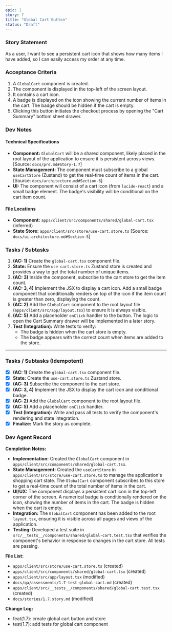 ```yaml
---
epic: 1
story: 7
title: "Global Cart Button"
status: "Draft"
---
```


### Story Statement

As a user, I want to see a persistent cart icon that shows how many items I have added, so I can easily access my order at any time.

### Acceptance Criteria

1.  A `GlobalCart` component is created.
2.  The component is displayed in the top-left of the screen layout.
3.  It contains a cart icon.
4.  A badge is displayed on the icon showing the current number of items in the cart. The badge should be hidden if the cart is empty.
5.  Clicking this button initiates the checkout process by opening the "Cart Summary" bottom sheet drawer.

### Dev Notes

#### Technical Specifications

*   **Component:** `GlobalCart` will be a shared component, likely placed in the root layout of the application to ensure it is persistent across views. [Source: `docs/prd.md#Story-1.7`]
*   **State Management:** The component must subscribe to a global `useCartStore` (Zustand) to get the real-time count of items in the cart. [Source: `docs/architecture.md#Section-6`]
*   **UI:** The component will consist of a cart icon (from `lucide-react`) and a small badge element. The badge's visibility will be conditional on the cart item count.

#### File Locations

*   **Component:** `apps/client/src/components/shared/global-cart.tsx` (inferred)
*   **State Store:** `apps/client/src/store/use-cart.store.ts` [Source: `docs/ui-architecture.md#Section-5`]

### Tasks / Subtasks

1.  **(AC: 1)** Create the `global-cart.tsx` component file.
2.  **State:** Ensure the `use-cart.store.ts` Zustand store is created and provides a way to get the total number of unique items.
3.  **(AC: 3)** Inside the component, subscribe to the cart store to get the item count.
4.  **(AC: 3, 4)** Implement the JSX to display a cart icon. Add a small badge component that conditionally renders on top of the icon if the item count is greater than zero, displaying the count.
5.  **(AC: 2)** Add the `GlobalCart` component to the root layout file (`apps/client/src/app/layout.tsx`) to ensure it is always visible.
6.  **(AC: 5)** Add a placeholder `onClick` handler to the button. The logic to open the Cart Summary drawer will be implemented in a later story.
7.  **Test (Integration):** Write tests to verify:
    *   The badge is hidden when the cart store is empty.
    *   The badge appears with the correct count when items are added to the store.

---

### Tasks / Subtasks (Idempotent)

- [x] **(AC: 1)** Create the `global-cart.tsx` component file.
- [x] **State:** Create the `use-cart.store.ts` Zustand store.
- [x] **(AC: 3)** Subscribe the component to the cart store.
- [x] **(AC: 3, 4)** Implement the JSX to display the cart icon and conditional badge.
- [x] **(AC: 2)** Add the `GlobalCart` component to the root layout file.
- [x] **(AC: 5)** Add a placeholder `onClick` handler.
- [x] **Test (Integration):** Write and pass all tests to verify the component's rendering and state integration.
- [x] **Finalize:** Mark the story as complete.

### Dev Agent Record

**Completion Notes:**

*   **Implementation:** Created the `GlobalCart` component in `apps/client/src/components/shared/global-cart.tsx`.
*   **State Management:** Created the `useCartStore` in `apps/client/src/store/use-cart.store.ts` to manage the application's shopping cart state. The `GlobalCart` component subscribes to this store to get a real-time count of the total number of items in the cart.
*   **UI/UX:** The component displays a persistent cart icon in the top-left corner of the screen. A numerical badge is conditionally rendered on the icon, showing the number of items in the cart. The badge is hidden when the cart is empty.
*   **Integration:** The `GlobalCart` component has been added to the root `layout.tsx`, ensuring it is visible across all pages and views of the application.
*   **Testing:** Developed a test suite in `src/__tests__/components/shared/global-cart.test.tsx` that verifies the component's behavior in response to changes in the cart store. All tests are passing.

**File List:**

*   `apps/client/src/store/use-cart.store.ts` (created)
*   `apps/client/src/components/shared/global-cart.tsx` (created)
*   `apps/client/src/app/layout.tsx` (modified)
*   `docs/qa/assessments/1.7-test-global-cart.md` (created)
*   `apps/client/src/__tests__/components/shared/global-cart.test.tsx` (created)
*   `docs/stories/1.7.story.md` (modified)

**Change Log:**

*   feat(1.7): create global cart button and store
*   test(1.7): add tests for global cart component
